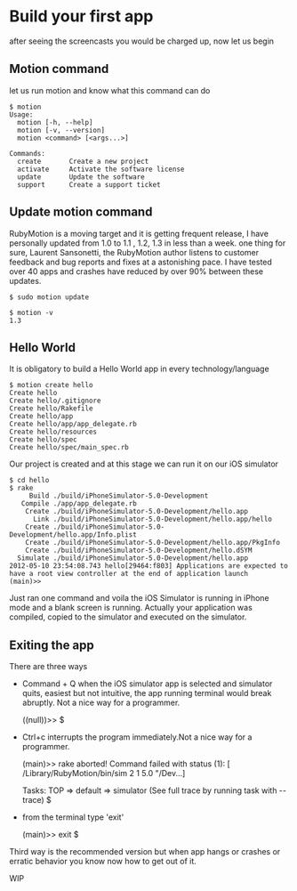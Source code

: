 
# Build your first app

after seeing the screencasts you would be charged up, now let us begin

## Motion command

let us run motion and know what this command can do


    $ motion
	Usage:
	  motion [-h, --help]
	  motion [-v, --version]
	  motion <command> [<args...>]

	Commands:
	  create       Create a new project
	  activate     Activate the software license
	  update       Update the software
	  support      Create a support ticket



## Update motion command
RubyMotion is a moving target and it is getting frequent release, I have personally updated from 1.0 to 1.1 , 1.2,  1.3 in less than a week. one thing for sure, Laurent Sansonetti, the RubyMotion author listens to customer feedback and bug reports and fixes at a astonishing pace. I have tested over 40 apps and crashes have reduced by over 90% between these updates.

    $ sudo motion update

    $ motion -v
    1.3


## Hello World

It is obligatory to build a Hello World app in every technology/language

    $ motion create hello
    Create hello
    Create hello/.gitignore
    Create hello/Rakefile
    Create hello/app
    Create hello/app/app_delegate.rb
    Create hello/resources
    Create hello/spec
    Create hello/spec/main_spec.rb

Our project is created and at this stage we can run it on our iOS simulator

    $ cd hello
    $ rake
	     Build ./build/iPhoneSimulator-5.0-Development
	   Compile ./app/app_delegate.rb
	    Create ./build/iPhoneSimulator-5.0-Development/hello.app
	      Link ./build/iPhoneSimulator-5.0-Development/hello.app/hello
	    Create ./build/iPhoneSimulator-5.0-Development/hello.app/Info.plist
	    Create ./build/iPhoneSimulator-5.0-Development/hello.app/PkgInfo
	    Create ./build/iPhoneSimulator-5.0-Development/hello.dSYM
	  Simulate ./build/iPhoneSimulator-5.0-Development/hello.app
	2012-05-10 23:54:08.743 hello[29464:f803] Applications are expected to have a root view controller at the end of application launch
	(main)>> 


Just ran one command and voila the iOS Simulator is running in iPhone mode and a blank screen is running. Actually your application was compiled, copied to the simulator and executed on the simulator.

## Exiting the app

There are three ways

* Command + Q when the iOS simulator app is selected and simulator quits, easiest but not intuitive, the app running terminal would break abruptly. Not a nice way for a programmer.
    
     ((null))>> 
    $

* Ctrl+c interrupts the program immediately.Not a nice way for a programmer.

    (main)>> rake aborted!
	Command failed with status (1): [ /Library/RubyMotion/bin/sim 2 1 5.0 "/Dev...]

	Tasks: TOP => default => simulator
	(See full trace by running task with --trace)
	$

* from the terminal type 'exit'

    (main)>> exit
    $

Third way is the recommended version but when app hangs or crashes or erratic behavior you know now how to get out of it.

WIP